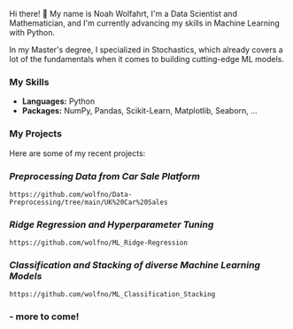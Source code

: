Hi there! 👋 My name is Noah Wolfahrt, I'm a Data Scientist and Mathematician,
and I'm currently advancing my skills in Machine Learning with Python.

In my Master's degree, I specialized in Stochastics,
which already covers a lot of the fundamentals when it comes to building cutting-edge ML models.

### My Skills

- **Languages:** Python
- **Packages:** NumPy, Pandas, Scikit-Learn, Matplotlib, Seaborn, ...

### My Projects

Here are some of my recent projects:

### *Preprocessing Data from Car Sale Platform*
    https://github.com/wolfno/Data-Preprocessing/tree/main/UK%20Car%20Sales

### *Ridge Regression and Hyperparameter Tuning*
    https://github.com/wolfno/ML_Ridge-Regression

### *Classification and Stacking of diverse Machine Learning Models*
    https://github.com/wolfno/ML_Classification_Stacking

### - more to come!

